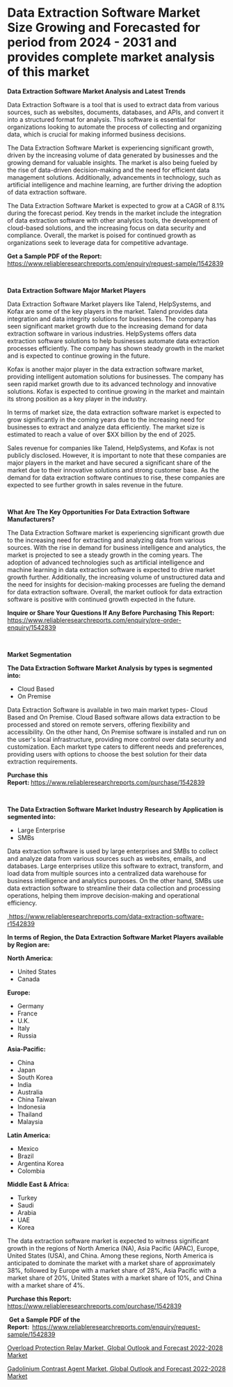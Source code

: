 <p><h1>Data Extraction Software Market Size Growing and Forecasted for period from 2024 - 2031 and provides complete market analysis of this market</h1></p><p><strong>Data Extraction Software Market Analysis and Latest Trends</strong></p>
<p><p>Data Extraction Software is a tool that is used to extract data from various sources, such as websites, documents, databases, and APIs, and convert it into a structured format for analysis. This software is essential for organizations looking to automate the process of collecting and organizing data, which is crucial for making informed business decisions.</p><p>The Data Extraction Software Market is experiencing significant growth, driven by the increasing volume of data generated by businesses and the growing demand for valuable insights. The market is also being fueled by the rise of data-driven decision-making and the need for efficient data management solutions. Additionally, advancements in technology, such as artificial intelligence and machine learning, are further driving the adoption of data extraction software.</p><p>The Data Extraction Software Market is expected to grow at a CAGR of 8.1% during the forecast period. Key trends in the market include the integration of data extraction software with other analytics tools, the development of cloud-based solutions, and the increasing focus on data security and compliance. Overall, the market is poised for continued growth as organizations seek to leverage data for competitive advantage.</p></p>
<p><strong>Get a Sample PDF of the Report:&nbsp;</strong> <a href="https://www.reliableresearchreports.com/enquiry/request-sample/1542839">https://www.reliableresearchreports.com/enquiry/request-sample/1542839</a></p>
<p>&nbsp;</p>
<p><strong>Data Extraction Software Major Market Players</strong></p>
<p><p>Data Extraction Software Market players like Talend, HelpSystems, and Kofax are some of the key players in the market. Talend provides data integration and data integrity solutions for businesses. The company has seen significant market growth due to the increasing demand for data extraction software in various industries. HelpSystems offers data extraction software solutions to help businesses automate data extraction processes efficiently. The company has shown steady growth in the market and is expected to continue growing in the future.</p><p>Kofax is another major player in the data extraction software market, providing intelligent automation solutions for businesses. The company has seen rapid market growth due to its advanced technology and innovative solutions. Kofax is expected to continue growing in the market and maintain its strong position as a key player in the industry.</p><p>In terms of market size, the data extraction software market is expected to grow significantly in the coming years due to the increasing need for businesses to extract and analyze data efficiently. The market size is estimated to reach a value of over $XX billion by the end of 2025.</p><p>Sales revenue for companies like Talend, HelpSystems, and Kofax is not publicly disclosed. However, it is important to note that these companies are major players in the market and have secured a significant share of the market due to their innovative solutions and strong customer base. As the demand for data extraction software continues to rise, these companies are expected to see further growth in sales revenue in the future.</p></p>
<p>&nbsp;</p>
<p><strong>What Are The Key Opportunities For Data Extraction Software Manufacturers?</strong></p>
<p><p>The Data Extraction Software market is experiencing significant growth due to the increasing need for extracting and analyzing data from various sources. With the rise in demand for business intelligence and analytics, the market is projected to see a steady growth in the coming years. The adoption of advanced technologies such as artificial intelligence and machine learning in data extraction software is expected to drive market growth further. Additionally, the increasing volume of unstructured data and the need for insights for decision-making processes are fueling the demand for data extraction software. Overall, the market outlook for data extraction software is positive with continued growth expected in the future.</p></p>
<p><strong>Inquire or Share Your Questions If Any Before Purchasing This Report:</strong> <a href="https://www.reliableresearchreports.com/enquiry/pre-order-enquiry/1542839">https://www.reliableresearchreports.com/enquiry/pre-order-enquiry/1542839</a></p>
<p>&nbsp;</p>
<p><strong>Market Segmentation</strong></p>
<p><strong>The Data Extraction Software Market Analysis by types is segmented into:</strong></p>
<p><ul><li>Cloud Based</li><li>On Premise</li></ul></p>
<p><p>Data Extraction Software is available in two main market types- Cloud Based and On Premise. Cloud Based software allows data extraction to be processed and stored on remote servers, offering flexibility and accessibility. On the other hand, On Premise software is installed and run on the user's local infrastructure, providing more control over data security and customization. Each market type caters to different needs and preferences, providing users with options to choose the best solution for their data extraction requirements.</p></p>
<p><strong>Purchase this Report:&nbsp;</strong><a href="https://www.reliableresearchreports.com/purchase/1542839">https://www.reliableresearchreports.com/purchase/1542839</a></p>
<p>&nbsp;</p>
<p><strong>The Data Extraction Software Market Industry Research by Application is segmented into:</strong></p>
<p><ul><li>Large Enterprise</li><li>SMBs</li></ul></p>
<p><p>Data extraction software is used by large enterprises and SMBs to collect and analyze data from various sources such as websites, emails, and databases. Large enterprises utilize this software to extract, transform, and load data from multiple sources into a centralized data warehouse for business intelligence and analytics purposes. On the other hand, SMBs use data extraction software to streamline their data collection and processing operations, helping them improve decision-making and operational efficiency.</p></p>
<p><a href="https://www.reliableresearchreports.com/data-extraction-software-r1542839">&nbsp;https://www.reliableresearchreports.com/data-extraction-software-r1542839</a></p>
<p><strong>In terms of Region, the Data Extraction Software Market Players available by Region are:</strong></p>
<p>
    <p> <strong> North America: </strong>
        <ul>
            <li>United States</li>
            <li>Canada</li>
        </ul>
        </p> 
    <p> <strong> Europe: </strong>
        <ul>
            <li>Germany</li>
            <li>France</li>
            <li>U.K.</li>
            <li>Italy</li>
            <li>Russia</li>
        </ul>
        </p> 
    <p> <strong> Asia-Pacific: </strong>
        <ul>
            <li>China</li>
            <li>Japan</li>
            <li>South Korea</li>
            <li>India</li>
            <li>Australia</li>
            <li>China Taiwan</li>
            <li>Indonesia</li>
            <li>Thailand</li>
            <li>Malaysia</li>
        </ul>
        </p> 
    <p> <strong> Latin America: </strong>
        <ul>
            <li>Mexico</li>
            <li>Brazil</li>
            <li>Argentina Korea</li>
            <li>Colombia</li>
        </ul>
        </p> 
    <p> <strong> Middle East & Africa: </strong>
        <ul>
            <li>Turkey</li>
            <li>Saudi</li>
            <li>Arabia</li>
            <li>UAE</li>
            <li>Korea</li>
        </ul>
    </p>
    </p>
<p><p>The data extraction software market is expected to witness significant growth in the regions of North America (NA), Asia Pacific (APAC), Europe, United States (USA), and China. Among these regions, North America is anticipated to dominate the market with a market share of approximately 38%, followed by Europe with a market share of 28%, Asia Pacific with a market share of 20%, United States with a market share of 10%, and China with a market share of 4%.</p></p>
<p><strong>Purchase this Report: </strong><a href="https://www.reliableresearchreports.com/purchase/1542839">https://www.reliableresearchreports.com/purchase/1542839</a></p>
<p>&nbsp;<strong>Get a Sample PDF of the Report:&nbsp;&nbsp;</strong><a href="https://www.reliableresearchreports.com/enquiry/request-sample/1542839">https://www.reliableresearchreports.com/enquiry/request-sample/1542839</a></p>
<p><strong></strong></p>
<p><p><a href="https://www.linkedin.com/pulse/overload-protection-relay-market-global-outlook-forecast-2022-2028-mxglc">Overload Protection Relay Market, Global Outlook and Forecast 2022-2028 Market</a></p><p><a href="https://www.linkedin.com/pulse/gadolinium-contrast-agent-market-global-outlook-forecast-2022-2028-xvhte">Gadolinium Contrast Agent Market, Global Outlook and Forecast 2022-2028 Market</a></p></p>